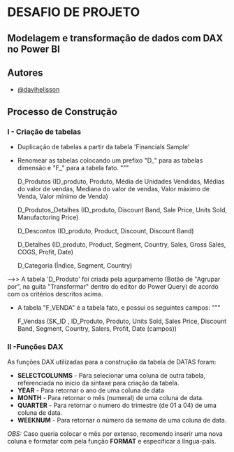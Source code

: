 
# DESAFIO DE PROJETO
## Modelagem e transformação de dados com DAX no Power BI




## Autores

- [@davihelisson](https://www.github.com/davihelisson)


## Processo de Construção

### I - Criação de tabelas

* Duplicação de tabelas a partir da tabela 'Financials Sample'
* Renomear as tabelas colocando um prefixo "D_" para as tabelas dimensão e "F_" para a tabela fato.
"""

    D_Produtos (ID_produto, Produto, Média de Unidades Vendidas, Médias do valor de vendas, Mediana do valor de vendas, Valor máximo de Venda, Valor mínimo de Venda)

    D_Produtos_Detalhes (ID_produto, Discount Band, Sale Price,  Units Sold, Manufactoring Price)

    D_Descontos (ID_produto, Product, Discount, Discount Band)

    D_Detalhes (ID_produto, Product, Segment, Country, Sales, Gross Sales, COGS, Profit, Date)
    
    D_Categoria (Índice, Segment, Country)

-->> A tabela 'D_Produto' foi criada pela agurpamento (Botão de "Agrupar por", na guita "Transformar" dentro do editor do Power Query) de acordo com os critérios descritos acima.

* A tabela "F_VENDA" é a tabela fato, e possui os seguintes campos:
"""

    F_Vendas (SK_ID , ID_Produto, Produto, Units Sold, Sales Price, Discount  Band, Segment, Country, Salers, Profit, Date (campos))


### II -Funções DAX 

As funções DAX utilizadas para a construção da tabela de DATAS foram:
* **SELECTCOLUNMS** - Para selecionar uma coluna de outra tabela, referenciada no início da sintaxe para criação da tabela.
* **YEAR** - Para retornar o ano de uma coluna de data
* **MONTH** - Para retornar o mês (numeral) de uma coluna de data.
* **QUARTER** - Para retornar o numero do trimestre (de 01 a 04) de uma coluna de data.
* **WEEKNUM** - Para retornar o número da semana de uma coluna de data.

_OBS:_ Caso queria colocar o mês por extenso, recomendo inserir uma nova coluna e formatar com pela função **FORMAT** e especificar a língua-país.
